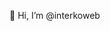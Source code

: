 👋 Hi, I’m @interkoweb


<!---
- 👀 I’m interested in ...
- 🌱 I’m currently learning ...
- 💞️ I’m looking to collaborate on ...
- 📫 How to reach me ...
interkoweb/interkoweb is a ✨ special ✨ repository because its `README.md` (this file) appears on your GitHub profile.
You can click the Preview link to take a look at your changes.
--->
